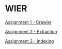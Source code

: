 # WIER

[Assignment 1 - Crawler](./pa1)
 
[Assignment 2 - Extraction](./pa2)

[Assignment 3 - Indexing](./pa3)
